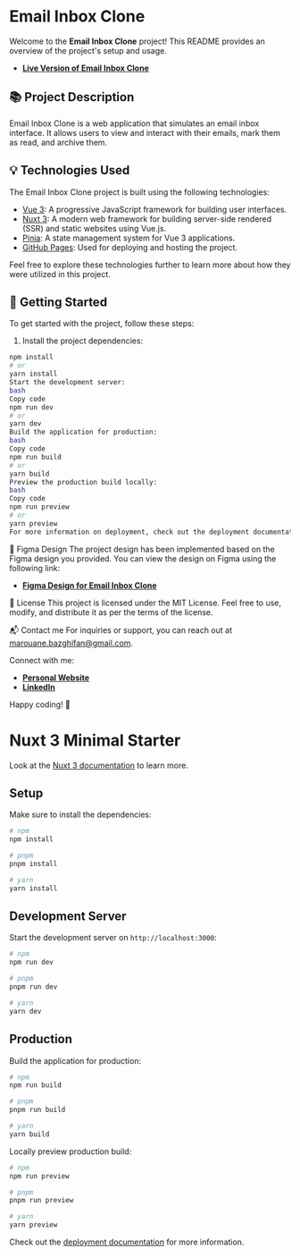 # Email Inbox Clone

Welcome to the **Email Inbox Clone** project! This README provides an overview of the project's setup and usage.

- [**Live Version of Email Inbox Clone**](https://marwanbz.github.io/email-inbox-clone/)

## 📚 Project Description

Email Inbox Clone is a web application that simulates an email inbox interface. It allows users to view and interact with their emails, mark them as read, and archive them.


## 💡 Technologies Used

The Email Inbox Clone project is built using the following technologies:

- [Vue 3](https://vuejs.org/): A progressive JavaScript framework for building user interfaces.
- [Nuxt 3](https://nuxtjs.com/): A modern web framework for building server-side rendered (SSR) and static websites using Vue.js.
- [Pinia](https://pinia.vuejs.org/): A state management system for Vue 3 applications.
- [GitHub Pages](https://pages.github.com/): Used for deploying and hosting the project.

Feel free to explore these technologies further to learn more about how they were utilized in this project.

## 🚀 Getting Started

To get started with the project, follow these steps:

1. Install the project dependencies:

```bash
npm install
# or
yarn install
Start the development server:
bash
Copy code
npm run dev
# or
yarn dev
Build the application for production:
bash
Copy code
npm run build
# or
yarn build
Preview the production build locally:
bash
Copy code
npm run preview
# or
yarn preview
For more information on deployment, check out the deployment documentation.
```

🎨 Figma Design
The project design has been implemented based on the Figma design you provided. You can view the design on Figma using the following link:

- [**Figma Design for Email Inbox Clone**](https://www.figma.com/proto/ROqMuLDQ6Ur6jL5zkfhTqX/Vue-Test?type=design&node-id=2-1660&t=9M6Axyunkng76svf-6)

🔑 License
This project is licensed under the MIT License. Feel free to use, modify, and distribute it as per the terms of the license.

📬 Contact me
For inquiries or support, you can reach out at marouane.bazghifan@gmail.com.

Connect with me:

- [**Personal Website**](https://marwanbaz.netlify.app/)
- [**LinkedIn**](https://www.linkedin.com/in/marwanbz/)

Happy coding! 🚀

# Nuxt 3 Minimal Starter

Look at the [Nuxt 3 documentation](https://nuxt.com/docs/getting-started/introduction) to learn more.

## Setup

Make sure to install the dependencies:

```bash
# npm
npm install

# pnpm
pnpm install

# yarn
yarn install
```

## Development Server

Start the development server on `http://localhost:3000`:

```bash
# npm
npm run dev

# pnpm
pnpm run dev

# yarn
yarn dev
```

## Production

Build the application for production:

```bash
# npm
npm run build

# pnpm
pnpm run build

# yarn
yarn build
```

Locally preview production build:

```bash
# npm
npm run preview

# pnpm
pnpm run preview

# yarn
yarn preview
```

Check out the [deployment documentation](https://nuxt.com/docs/getting-started/deployment) for more information.

